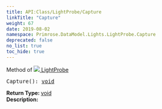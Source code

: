 ```yaml
---
title: API:Class/LightProbe/Capture
linkTitle: "Capture"
weight: 67
date: 2019-08-02
namespace: Primrose.DataModel.Lights.LightProbe.Capture
deprecated: false
no_list: true
toc_hide: true
---
```

Method of <a href="/docs/api-reference/Class/LightProbe"><img src="/icons/silk/contrast.png"/>&nbsp;LightProbe</a>
<pre class="method-declaration">
Capture(): <a class="type" href="/docs/api-reference/System/void">void</a></pre>
<b>Return Type: </b>
<a class="type" href="/docs/api-reference/System/void">void</a>
<br/>
<b>Description: </b>